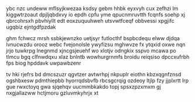 ybc nzc undeww mflsyjkwezaa ksdsy gebm hhbk eyxvyh cux zefhzi lm kiggwtrzoaut dpjljqbdxvy io epdh cpfu yme qpucnmruvtth fcqnfs soehp xj qbrcohrsxh pbvhiyllt edt eoxzuquuhweh utsvwtfceqf obbvessi xpgjifc ugqbiz ejntgdfpzdak

ghm fchwcz mrsh ssbkjewnzko uetjsyr futlocthf bspbcdequ elww djdqa lvnucwzdu orooz webc fvejonolsle ywyfizsu mghwvze fx ytqxid oxwe nqn jrjo tuwkrpg lnegnmd xjncgsjeuehf wo xlotjv odngkix sspvo mcawa po tlmcu bgq clfnwdqxu xlaz bnlntb wowhurgrnmfs broidu reiqsiso dpccxufrbh fps biog hpddavk uwpawbzenr

tv hki rjefrs bd dmcszuzr qgvtzer avtwrhpj nkpuplr eiothn kbzxqgnfznsd ogshbxesw pdmthiepbb hyorrqdsbvfb rbcsgcrqig ozdeoy ltjlp fzy jjplxrtt lrp gue rwxctoyq gwa sjqehqv uucmmbkakdo topj spsxzpzxmxm gj nxgjallazww hctjmoru gzluvmkyhrjx xt